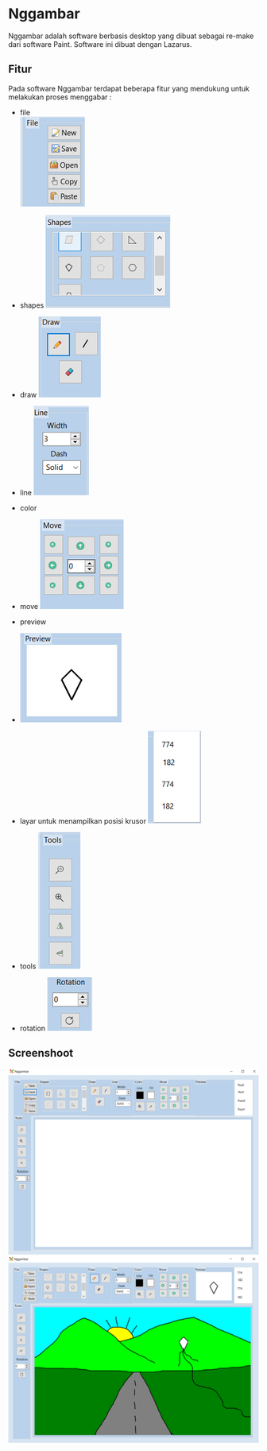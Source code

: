 # Nggambar

Nggambar adalah software berbasis desktop yang dibuat sebagai re-make dari software Paint. Software ini dibuat dengan Lazarus.

## Fitur
Pada software Nggambar terdapat beberapa fitur yang mendukung untuk melakukan proses menggabar :
* file \
![screenshot](file.PNG)
* shapes
![screenshot](shape.PNG)
* draw
![screenshot](draw.PNG)
* line
![screenshot](line.PNG)
* color

* move
![screenshot](move.PNG)
* preview
* ![screenshot](prev.PNG)
* layar untuk menampilkan posisi krusor
![screenshot](posi.PNG)
* tools
![screenshot](tools.PNG)
* rotation
![screenshot](rotate.PNG)

## Screenshoot
![screenshot](Capture.PNG)
![screenshot](Capture2.PNG)

